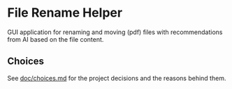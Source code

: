 # File Rename Helper
GUI application for renaming and moving (pdf) files with recommendations from AI based on the file content.

## Choices
See [doc/choices.md](doc/choices.md) for the project decisions and the reasons behind them.
